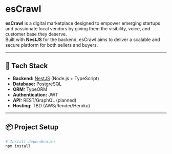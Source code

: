 # esCrawl

**esCrawl** is a digital marketplace designed to empower emerging startups and passionate local vendors by giving them the visibility, voice, and customer base they deserve.  
Built with **NestJS** for the backend, esCrawl aims to deliver a scalable and secure platform for both sellers and buyers.

---

## 🚀 Tech Stack
- **Backend:** [NestJS](https://nestjs.com/) (Node.js + TypeScript)
- **Database:** PostgreSQL
- **ORM:** TypeORM
- **Authentication:** JWT
- **API:** REST/GraphQL (planned)
- **Hosting:** TBD (AWS/Render/Heroku)

---

## 📦 Project Setup

```bash
# Install dependencies
npm install
